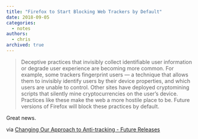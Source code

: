 ```yaml
---
title: "Firefox to Start Blocking Web Trackers by Default"
date: 2018-09-05
categories:
  - notes
authors:
  - chris
archived: true
---
```


> Deceptive practices that invisibly collect identifiable user information or degrade user experience are becoming more common. For example, some trackers fingerprint users — a technique that allows them to invisibly identify users by their device properties, and which users are unable to control. Other sites have deployed cryptomining scripts that silently mine cryptocurrencies on the user’s device. Practices like these make the web a more hostile place to be. Future versions of Firefox will block these practices by default.

Great news.

via [Changing Our Approach to Anti-tracking - Future Releases](https://blog.mozilla.org/futurereleases/2018/08/30/changing-our-approach-to-anti-tracking/)
